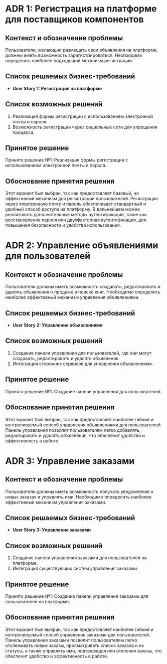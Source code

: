 # ADR 1: Регистрация на платформе для поставщиков компонентов

## Контекст и обозначение проблемы

Пользователи, желающие размещать свои объявления на платформе, должны иметь возможность зарегистрироваться. Необходимо
определить наиболее подходящий механизм регистрации.

## Список решаемых бизнес-требований

- **User Story 1: Регистрация на платформе**

## Список возможных решений

1. Реализация формы регистрации с использованием электронной почты и пароля.
2. Возможность регистрации через социальные сети для упрощения процесса.

## Принятое решение

Принято решение №1: Реализация формы регистрации с использованием электронной почты и пароля.

## Обоснование принятия решения

Этот вариант был выбран, так как предоставляет базовый, но эффективный механизм для регистрации пользователей.
Регистрация через электронную почту и пароль обеспечивает стандартный и удобный способ доступа на платформу. В
дальнейшем можно реализовать дополнительные методы аутентификации, такие как восстановление пароля или двухфакторная
аутентификация, для повышения безопасности и удобства использования.

# ADR 2: Управление объявлениями для пользователей

## Контекст и обозначение проблемы

Пользователи должны иметь возможность создавать, редактировать и удалять объявления о продаже и поиске книг.
Необходимо определить наиболее эффективный механизм управления объявлениями.

## Список решаемых бизнес-требований

- **User Story 2: Управление объявлениями**

## Список возможных решений

1. Создание панели управления для пользователей, где они могут создавать, редактировать и удалять объявления.
2. Интеграция сторонних сервисов для управления объявлениями.

## Принятое решение

Принято решение №1: Создание панели управления для пользователей.

## Обоснование принятия решения

Этот вариант был выбран, так как предоставляет наиболее гибкий и контролируемый способ управления объявлениями для
пользователей. Панель управления позволит пользователям легко добавлять, редактировать и удалять объявления, что обеспечит
удобство и эффективность в работе.

# ADR 3: Управление заказами

## Контекст и обозначение проблемы

Пользователи должны иметь возможность получать уведомления о новых заказах и управлять ими. Необходимо
определить наиболее эффективный механизм управления заказами.

## Список решаемых бизнес-требований

- **User Story 3: Управление заказами**

## Список возможных решений

1. Создание панели управления заказами для пользователей на платформе.
2. Интеграция существующих систем управления заказами.

## Принятое решение

Принято решение №1: Создание панели управления заказами для пользователей на платформе.

## Обоснование принятия решения

Этот вариант был выбран, так как предоставляет наиболее гибкий и контролируемый способ управления заказами для
пользователей. Панель управления заказами позволит пользователям легко отслеживать новые заказы, просматривать список
заказов и их статусы, а также управлять ими, подтверждая или отклоняя заказы, что обеспечит удобство и эффективность в
работе.